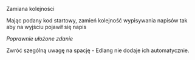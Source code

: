Zamiana kolejności

Mając podany kod startowy, zamień kolejność wypisywania napisów tak aby na wyjściu pojawił się napis 


*Poprawnie ułożone zdanie*

Zwróć szególną uwagę na spację - Edlang nie dodaje ich automatycznie.